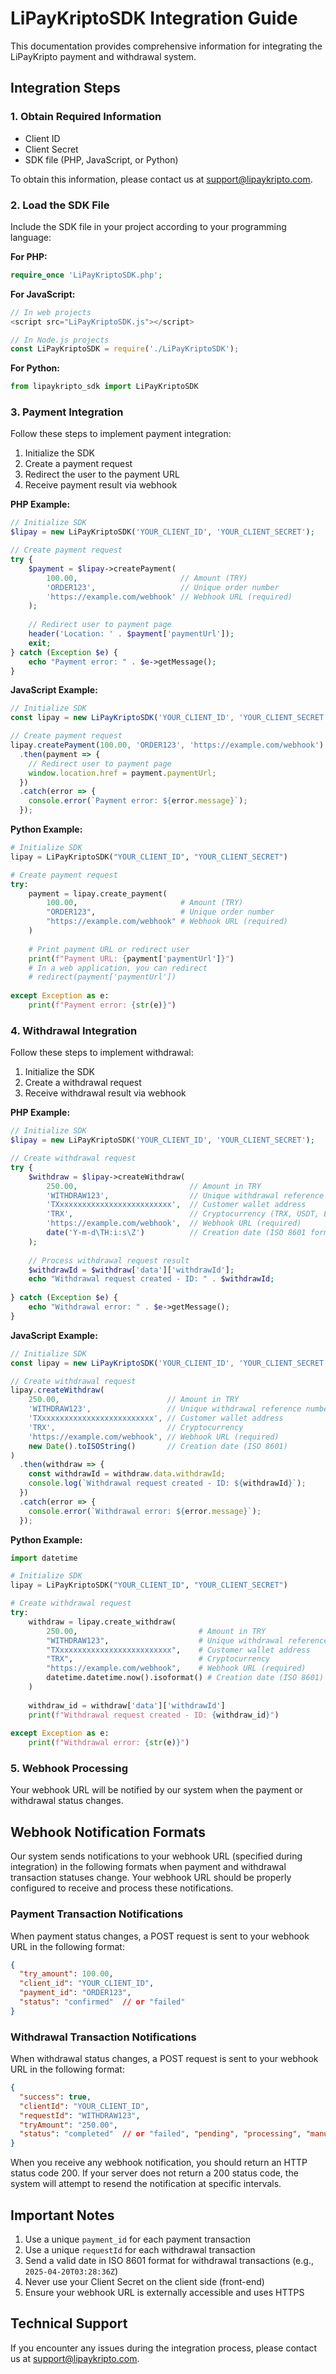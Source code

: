 # LiPayKriptoSDK Integration Guide

This documentation provides comprehensive information for integrating the LiPayKripto payment and withdrawal system.

## Integration Steps

### 1. Obtain Required Information
- Client ID
- Client Secret
- SDK file (PHP, JavaScript, or Python)

To obtain this information, please contact us at [support@lipaykripto.com](mailto:support@lipaykripto.com).

### 2. Load the SDK File

Include the SDK file in your project according to your programming language:

**For PHP:**
```php
require_once 'LiPayKriptoSDK.php';
```

**For JavaScript:**
```javascript
// In web projects
<script src="LiPayKriptoSDK.js"></script>

// In Node.js projects
const LiPayKriptoSDK = require('./LiPayKriptoSDK');
```

**For Python:**
```python
from lipaykripto_sdk import LiPayKriptoSDK
```

### 3. Payment Integration

Follow these steps to implement payment integration:

1. Initialize the SDK
2. Create a payment request
3. Redirect the user to the payment URL
4. Receive payment result via webhook

**PHP Example:**
```php
// Initialize SDK
$lipay = new LiPayKriptoSDK('YOUR_CLIENT_ID', 'YOUR_CLIENT_SECRET');

// Create payment request
try {
    $payment = $lipay->createPayment(
        100.00,                       // Amount (TRY)
        'ORDER123',                   // Unique order number
        'https://example.com/webhook' // Webhook URL (required)
    );
    
    // Redirect user to payment page
    header('Location: ' . $payment['paymentUrl']);
    exit;
} catch (Exception $e) {
    echo "Payment error: " . $e->getMessage();
}
```

**JavaScript Example:**
```javascript
// Initialize SDK
const lipay = new LiPayKriptoSDK('YOUR_CLIENT_ID', 'YOUR_CLIENT_SECRET');

// Create payment request
lipay.createPayment(100.00, 'ORDER123', 'https://example.com/webhook')
  .then(payment => {
    // Redirect user to payment page
    window.location.href = payment.paymentUrl;
  })
  .catch(error => {
    console.error(`Payment error: ${error.message}`);
  });
```

**Python Example:**
```python
# Initialize SDK
lipay = LiPayKriptoSDK("YOUR_CLIENT_ID", "YOUR_CLIENT_SECRET")

# Create payment request
try:
    payment = lipay.create_payment(
        100.00,                       # Amount (TRY)
        "ORDER123",                   # Unique order number
        "https://example.com/webhook" # Webhook URL (required)
    )
    
    # Print payment URL or redirect user
    print(f"Payment URL: {payment['paymentUrl']}")
    # In a web application, you can redirect
    # redirect(payment['paymentUrl'])
    
except Exception as e:
    print(f"Payment error: {str(e)}")
```

### 4. Withdrawal Integration

Follow these steps to implement withdrawal:

1. Initialize the SDK
2. Create a withdrawal request
3. Receive withdrawal result via webhook

**PHP Example:**
```php
// Initialize SDK
$lipay = new LiPayKriptoSDK('YOUR_CLIENT_ID', 'YOUR_CLIENT_SECRET');

// Create withdrawal request
try {
    $withdraw = $lipay->createWithdraw(
        250.00,                         // Amount in TRY
        'WITHDRAW123',                  // Unique withdrawal reference number
        'TXxxxxxxxxxxxxxxxxxxxxxxxxx',  // Customer wallet address
        'TRX',                          // Cryptocurrency (TRX, USDT, ETH)
        'https://example.com/webhook',  // Webhook URL (required)
        date('Y-m-d\TH:i:s\Z')          // Creation date (ISO 8601 format)
    );
    
    // Process withdrawal request result
    $withdrawId = $withdraw['data']['withdrawId'];
    echo "Withdrawal request created - ID: " . $withdrawId;
    
} catch (Exception $e) {
    echo "Withdrawal error: " . $e->getMessage();
}
```

**JavaScript Example:**
```javascript
// Initialize SDK
const lipay = new LiPayKriptoSDK('YOUR_CLIENT_ID', 'YOUR_CLIENT_SECRET');

// Create withdrawal request
lipay.createWithdraw(
    250.00,                        // Amount in TRY
    'WITHDRAW123',                 // Unique withdrawal reference number
    'TXxxxxxxxxxxxxxxxxxxxxxxxxx', // Customer wallet address
    'TRX',                         // Cryptocurrency
    'https://example.com/webhook', // Webhook URL (required)
    new Date().toISOString()       // Creation date (ISO 8601)
)
  .then(withdraw => {
    const withdrawId = withdraw.data.withdrawId;
    console.log(`Withdrawal request created - ID: ${withdrawId}`);
  })
  .catch(error => {
    console.error(`Withdrawal error: ${error.message}`);
  });
```

**Python Example:**
```python
import datetime

# Initialize SDK
lipay = LiPayKriptoSDK("YOUR_CLIENT_ID", "YOUR_CLIENT_SECRET")

# Create withdrawal request
try:
    withdraw = lipay.create_withdraw(
        250.00,                           # Amount in TRY
        "WITHDRAW123",                    # Unique withdrawal reference number
        "TXxxxxxxxxxxxxxxxxxxxxxxxxx",    # Customer wallet address
        "TRX",                            # Cryptocurrency
        "https://example.com/webhook",    # Webhook URL (required)
        datetime.datetime.now().isoformat() # Creation date (ISO 8601)
    )
    
    withdraw_id = withdraw['data']['withdrawId']
    print(f"Withdrawal request created - ID: {withdraw_id}")
    
except Exception as e:
    print(f"Withdrawal error: {str(e)}")
```

### 5. Webhook Processing

Your webhook URL will be notified by our system when the payment or withdrawal status changes.

## Webhook Notification Formats

Our system sends notifications to your webhook URL (specified during integration) in the following formats when payment and withdrawal transaction statuses change. Your webhook URL should be properly configured to receive and process these notifications.

### Payment Transaction Notifications

When payment status changes, a POST request is sent to your webhook URL in the following format:

```json
{
  "try_amount": 100.00,
  "client_id": "YOUR_CLIENT_ID",
  "payment_id": "ORDER123",
  "status": "confirmed"  // or "failed"
}
```

### Withdrawal Transaction Notifications

When withdrawal status changes, a POST request is sent to your webhook URL in the following format:

```json
{
  "success": true,
  "clientId": "YOUR_CLIENT_ID",
  "requestId": "WITHDRAW123",
  "tryAmount": "250.00",
  "status": "completed"  // or "failed", "pending", "processing", "manual"
}
```

When you receive any webhook notification, you should return an HTTP status code 200. If your server does not return a 200 status code, the system will attempt to resend the notification at specific intervals.

## Important Notes

1. Use a unique `payment_id` for each payment transaction
2. Use a unique `requestId` for each withdrawal transaction
3. Send a valid date in ISO 8601 format for withdrawal transactions (e.g., `2025-04-20T03:28:36Z`)
4. Never use your Client Secret on the client side (front-end)
5. Ensure your webhook URL is externally accessible and uses HTTPS

## Technical Support

If you encounter any issues during the integration process, please contact us at [support@lipaykripto.com](mailto:support@lipaykripto.com).
